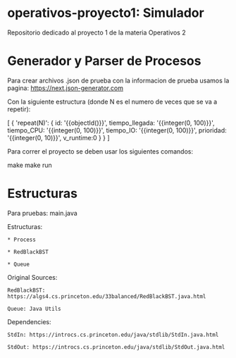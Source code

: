 # operativos-proyecto1: Simulador 
Repositorio dedicado al proyecto 1 de la materia Operativos 2

# Generador y Parser de Procesos
Para crear archivos .json de prueba con la informacion de prueba usamos la pagina: https://next.json-generator.com

Con la siguiente estructura (donde N es el numero de veces que se va a repetir):


[
  {
    'repeat(N)': {
      id: '{{objectId()}}',
      tiempo_llegada: '{{integer(0, 100)}}',
      tiempo_CPU: '{{integer(0, 100)}}',
      tiempo_IO: '{{integer(0, 100)}}',
      prioridad: '{{integer(0, 10)}}',
      v_runtime:0
    }
  }
]

Para correr el proyecto se deben usar los siguientes comandos:


make
make run

# Estructuras

Para pruebas: main.java

Estructuras:

    * Process

    * RedBlackBST 

    * Queue 


Original Sources: 

    RedBlackBST: https://algs4.cs.princeton.edu/33balanced/RedBlackBST.java.html

    Queue: Java Utils

  Dependencies:

    StdIn: https://introcs.cs.princeton.edu/java/stdlib/StdIn.java.html

    StdOut: https://introcs.cs.princeton.edu/java/stdlib/StdOut.java.html
